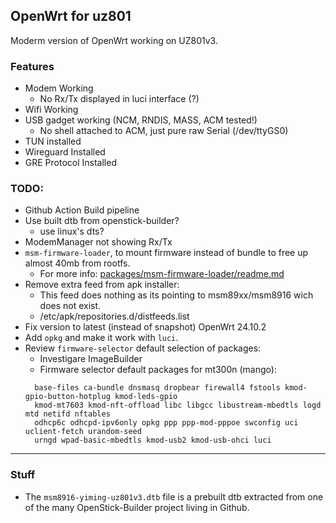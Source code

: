 ## OpenWrt for uz801
Moderm version of OpenWrt working on UZ801v3.

### Features
- Modem Working
  - No Rx/Tx displayed in luci interface (?)
- Wifi Working
- USB gadget working (NCM, RNDIS, MASS, ACM tested!)
  - No shell attached to ACM, just pure raw Serial (/dev/ttyGS0)
- TUN installed
- Wireguard Installed
- GRE Protocol Installed

### TODO:
- Github Action Build pipeline
- Use built dtb from openstick-builder?
  - use linux's dts?
- ModemManager not showing Rx/Tx
- `msm-firmware-loader`, to mount firmware instead of bundle to free up almost 40mb from rootfs.
  - For more info: [packages/msm-firmware-loader/readme.md](packages/msm-firmware-loader/readme.md)
- Remove extra feed from apk installer:
  - This feed does nothing as its pointing to msm89xx/msm8916 wich does not exist.
  - /etc/apk/repositories.d/distfeeds.list
- Fix version to latest (instead of snapshot) OpenWrt 24.10.2
- Add `opkg` and make it work with `luci`.
- Review `firmware-selector` default selection of packages:
  - Investigare ImageBuilder
  - Firmware selector default packages for mt300n (mango): 
  ```
    base-files ca-bundle dnsmasq dropbear firewall4 fstools kmod-gpio-button-hotplug kmod-leds-gpio
    kmod-mt7603 kmod-nft-offload libc libgcc libustream-mbedtls logd mtd netifd nftables
    odhcp6c odhcpd-ipv6only opkg ppp ppp-mod-pppoe swconfig uci uclient-fetch urandom-seed
    urngd wpad-basic-mbedtls kmod-usb2 kmod-usb-ohci luci
  ```
---
### Stuff
- The `msm8916-yiming-uz801v3.dtb` file is a prebuilt dtb extracted from one of the many OpenStick-Builder project living in Github.
